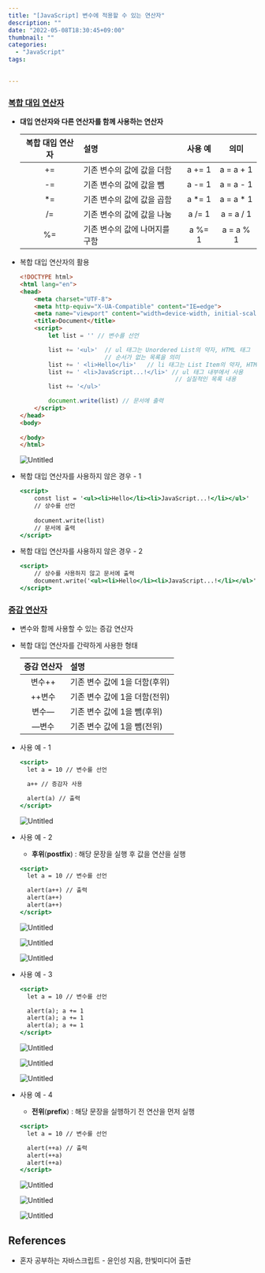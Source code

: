```yaml
---
title: "[JavaScript] 변수에 적용할 수 있는 연산자"
description: ""
date: "2022-05-08T18:30:45+09:00"
thumbnail: ""
categories:
  - "JavaScript"
tags:
 

---
```

<!--more-->

### <u>복합 대입 연산자</u>

- **대입 연산자와 다른 연산자를 함께 사용하는 연산자**

  | 복합 대입 연산자  | 설명                |  사용 예   |     의미     |
  |:----------:|:------------------|:-------:|:----------:|
  |     +=     | 기존 변수의 값에 값을 더함   | a += 1  | a = a + 1  |
  |     -=     | 기존 변수의 값에 값을 뺌    | a -= 1  | a = a - 1  |
  |     *=     | 기존 변수의 값에 값을 곱함   | a *= 1  | a = a * 1  |
  |     /=     | 기존 변수의 값에 값을 나눔   | a /= 1  | a = a / 1  |
  |     %=     | 기존 변수의 값에 나머지를 구함 | a %= 1  | a = a % 1  |

- 복합 대입 연산자의 활용

  ```html
  <!DOCTYPE html>
  <html lang="en">
  <head>
      <meta charset="UTF-8">
      <meta http-equiv="X-UA-Compatible" content="IE=edge">
      <meta name="viewport" content="width=device-width, initial-scale=1.0">
      <title>Document</title>
      <script>
          let list = '' // 변수를 선언
  
          list += '<ul>'  // ul 태그는 Unordered List의 약자, HTML 태그
                          // 순서가 없는 목록을 의미
          list += ' <li>Hello</li>'   // li 태그는 List Item의 약자, HTML 태그
          list += ' <li>JavaScript...!</li>' // ul 태그 내부에서 사용
                                              // 실질적인 목록 내용
          list += '</ul>'
  
          document.write(list) // 문서에 출력
      </script>
  </head>
  <body>
      
  </body>
  </html>
  ```
  
  ![Untitled](/images/lang_javascript/study/JavaScript_변수에_적용할_수_있는_연산자/Untitled.png)

- 복합 대입 연산자를 사용하지 않은 경우 - 1

  ```jsx
  <script>
      const list = '<ul><li>Hello</li><li>JavaScript...!</li></ul>'
      // 상수를 선언
      
      document.write(list)
      // 문서에 출력
  </script>
  ```

- 복합 대입 연산자를 사용하지 않은 경우 - 2

  ```jsx
  <script>
      // 상수를 사용하지 않고 문서에 출력
      document.write('<ul><li>Hello</li><li>JavaScript...!</li></ul>')
  </script>
  ```

### <u>증감 연산자</u>

- 변수와 함께 사용할 수 있는 증감 연산자
- 복합 대입 연산자를 간략하게 사용한 형태

  | 증감 연산자  | 설명                 |
  |:-------:|:-------------------|
  |  변수++   | 기존 변수 값에 1을 더함(후위) |
  |  ++변수   | 기존 변수 값에 1을 더함(전위) |
  |   변수—   | 기존 변수 값에 1을 뺌(후위)  |
  |   —변수   | 기존 변수 값에 1을 뺌(전위)  |

- 사용 예 - 1

  ```jsx
  <script>
    let a = 10 // 변수를 선언
  
    a++ // 증감자 사용
  
    alert(a) // 출력
  </script>
  ```
  
  ![Untitled](/images/lang_javascript/study/JavaScript_변수에_적용할_수_있는_연산자/Untitled%201.png)

- 사용 예 - 2
    - **후위**(**postfix**) : 해당 문장을 실행 후 값을 연산을 실행

  ```jsx
  <script>
    let a = 10 // 변수를 선언
  
    alert(a++) // 출력
    alert(a++)
    alert(a++)
  </script>
  ```

  ![Untitled](/images/lang_javascript/study/JavaScript_변수에_적용할_수_있는_연산자/Untitled%202.png)
  
  ![Untitled](/images/lang_javascript/study/JavaScript_변수에_적용할_수_있는_연산자/Untitled%203.png)
  
  ![Untitled](/images/lang_javascript/study/JavaScript_변수에_적용할_수_있는_연산자/Untitled%204.png)

- 사용 예 - 3

  ```jsx
  <script>
    let a = 10 // 변수를 선언
  
    alert(a); a += 1 
    alert(a); a += 1
    alert(a); a += 1
  </script>
  ```
  
  ![Untitled](/images/lang_javascript/study/JavaScript_변수에_적용할_수_있는_연산자/Untitled%205.png)
  
  ![Untitled](/images/lang_javascript/study/JavaScript_변수에_적용할_수_있는_연산자/Untitled%206.png)
  
  ![Untitled](/images/lang_javascript/study/JavaScript_변수에_적용할_수_있는_연산자/Untitled%207.png)

- 사용 예 - 4
    - **전위**(**prefix**) : 해당 문장을 실행하기 전 연산을 먼저 실행

  ```jsx
  <script>
    let a = 10 // 변수를 선언
  
    alert(++a) // 출력
    alert(++a)
    alert(++a)
  </script>
  ```

  ![Untitled](/images/lang_javascript/study/JavaScript_변수에_적용할_수_있는_연산자/Untitled%208.png)
  
  ![Untitled](/images/lang_javascript/study/JavaScript_변수에_적용할_수_있는_연산자/Untitled%209.png)
  
  ![Untitled](/images/lang_javascript/study/JavaScript_변수에_적용할_수_있는_연산자/Untitled%2010.png)

## References

- 혼자 공부하는 자바스크립트 - 윤인성 지음, 한빛미디어 출판